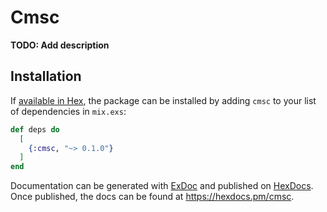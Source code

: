 # Cmsc

**TODO: Add description**

## Installation

If [available in Hex](https://hex.pm/docs/publish), the package can be installed
by adding `cmsc` to your list of dependencies in `mix.exs`:

```elixir
def deps do
  [
    {:cmsc, "~> 0.1.0"}
  ]
end
```

Documentation can be generated with [ExDoc](https://github.com/elixir-lang/ex_doc)
and published on [HexDocs](https://hexdocs.pm). Once published, the docs can
be found at <https://hexdocs.pm/cmsc>.

